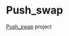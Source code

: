 # Push_swap
[Push_swap](https://github.com/pkolomiy/UNIT_Factory/blob/master/Push_swap/push_swap.en.pdf) project
